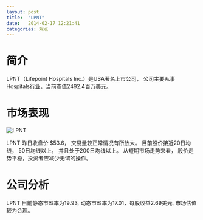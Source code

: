 ```yaml
---
layout: post
title:  "LPNT"
date:   2014-02-17 12:21:41
categories: 观点
---
```


# 简介
LPNT（Lifepoint Hospitals Inc.）是USA著名上市公司，
公司主要从事Hospitals行业，当前市值2492.4百万美元。

# 市场表现

![LPNT](http://finviz.com/chart.ashx?t=LPNT&ty=c&ta=1&p=d&s=l)

LPNT 昨日收盘价 $53.6，
交易量较正常情况有所放大。
目前股价接近20日均线，
50日均线以上，
并且处于200日均线以上。
从短期市场走势来看，
股价走势平稳，投资者应减少无谓的操作。

# 公司分析
LPNT 目前静态市盈率为19.93, 动态市盈率为17.01，每股收益2.69美元,
市场估值较为合理。

